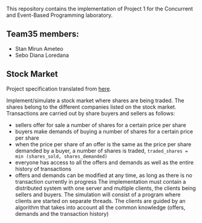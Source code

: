 This repository contains the implementation of Project 1 for the Concurrent and Event-Based Programming laboratory.

## **Team35** members:
- Stan Mirun Ameteo
- Sebo Diana Loredana


## Stock Market
Project specification translated from [here](http://labs.cs.upt.ro/labs/pcbe/html/proiecte/1/bursa.txt).

Implement/simulate a stock market where shares are being traded. The shares belong to the different companies listed on the stock market. Transactions are carried out by share buyers and sellers as follows:
- sellers offer for sale a number of shares for a certain price per share
- buyers make demands of buying a number of shares for a certain price per share
- when the price per share of an offer is the same as the price per share demanded by a buyer, a number of shares is traded, ```traded_shares = min (shares_sold, shares_demanded)```
- everyone has access to all the offers and demands as well as the entire history of transactions
- offers and demands can be modified at any time, as long as there is no transaction currently in progress
The implementation must contain a distributed system with one server and multiple clients, the clients being sellers and buyers.
The simulation will consist of a program where clients are started on separate threads. The clients are guided by an algorithm that takes into account all the common knowledge (offers, demands and the transaction history)